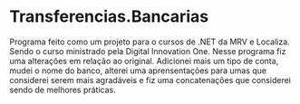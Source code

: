 # Transferencias.Bancarias
 Programa feito como um projeto para o cursos de .NET da MRV e Localiza. Sendo o  curso ministrado pela Digital Innovation One.  Nesse programa fiz uma alterações  em relação ao original. Adicionei mais um tipo de conta, mudei o nome do banco, alterei uma aprensentações para umas que considerei serem  mais agradáveis e fiz uma concatenações que considerei sendo de melhores práticas.
